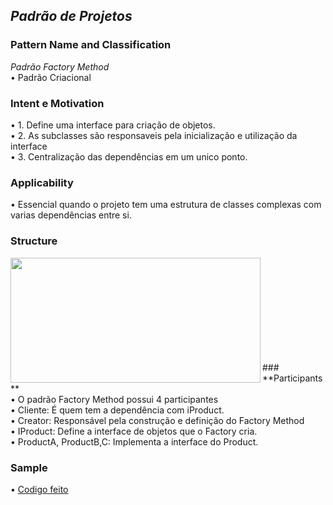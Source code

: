 ## *Padrão de Projetos* <br />
### **Pattern Name and Classification** <br />
*Padrão Factory Method* <br />
  •	Padrão Criacional <br />

### **Intent e Motivation** <br />
  •	1. Define uma interface para criação de objetos. <br />
  •	2. As subclasses são responsaveis pela inicialização e utilização da interface<br />
  •	3. Centralização das dependências em um unico ponto. <br />

### **Applicability** <br />
  •	Essencial quando o projeto tem uma estrutura de classes complexas com varias dependências entre si.

### **Structure** <br />
<img align="left" width="400" height="200" src="https://upload.wikimedia.org/wikipedia/commons/thumb/e/ed/Factory_Method_UML_class_diagram.png/400px-Factory_Method_UML_class_diagram.png"> <br />

<br />
<br />
<br />
<br />
<br />
<br />
<br />
<br />
### **Participants** <br />
  • O padrão Factory Method possui 4 participantes<br />
  • Cliente: É quem tem a dependência com iProduct.<br />
  • Creator: Responsável pela construção e definição do Factory Method<br />
  • IProduct: Define a interface de objetos que o Factory cria.<br />
  • ProductA, ProductB,C: Implementa a interface do Product.<br />
  

### **Sample**
•	[Codigo feito](https://github.com/Gust2610/ProgramaaoAvancada/blob/Gust2610-patch-MM/Memento.class)<br />


